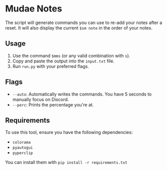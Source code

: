 # Mudae Notes
The script will generate commands you can use to re-add your notes after a reset. It will also display the current `$sm note` in the order of your notes.

## Usage

1. Use the command `$mms` (or any valid combination with `s`).
2. Copy and paste the output into the `input.txt` file.
3. Run `run.py` with your preferred flags.

## Flags

- `--auto`: Automatically writes the commands. You have 5 seconds to manually focus on Discord.
- `--perc`: Prints the percentage you're at.

## Requirements

To use this tool, ensure you have the following dependencies:

- `colorama`
- `pyautogui`
- `pyperclip`

You can install them with `pip install -r requirements.txt`